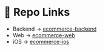 # 🔗 Repo Links

- Backend → [ecommerce-backend](https://github.com/jigaroza287/ecommerce-backend.git)
- Web → [ecommerce-web](https://github.com/jigaroza287/ecommerce-web.git)
- iOS → [ecommerce-ios](https://github.com/jigaroza287/ecommerce-ios.git)
